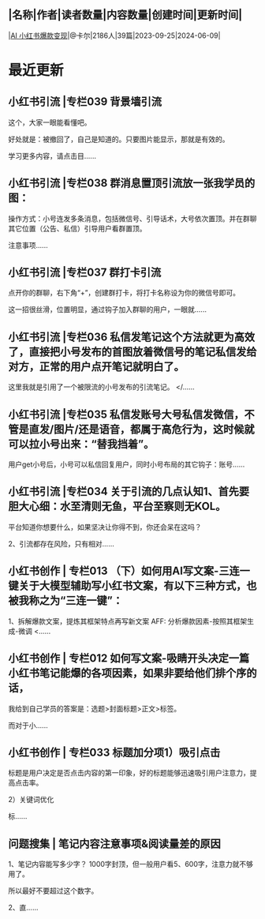 |名称|作者|读者数量|内容数量|创建时间|更新时间|
---
|[AI 小红书爆款变现](https://xiaobot.net/p/KarlHeinz99?refer=0b133df9-27dc-423b-8101-639049001c13)|@卡尔|2186人|39篇|2023-09-25|2024-06-09|

# 最近更新
## 小红书引流 |专栏039 背景墙引流
这个，大家一眼能看懂吧。

好处就是：被撤回了，自己是知道的。只要图片能显示，那就是有效的。


学习更多内容，请点击目......
## 小红书引流 |专栏038  群消息置顶引流放一张我学员的图：

操作方式：小号连发多条消息，包括微信号、引导话术，大号依次置顶。并在群聊其它位置（公告、私信）引导用户看群置顶。

注意事项......
## 小红书引流 |专栏037 群打卡引流

点开你的群聊，右下角“+”，创建群打卡，将打卡名称设为你的微信号即可。


这一招很丝滑，位置明显，通过钩子加入群聊的用户，一眼就......
## 小红书引流 |专栏036 私信发笔记这个方法就更为高效了，直接把小号发布的首图放着微信号的笔记私信发给对方，正常的用户点开笔记就明白了。

这里我就是引用了一个被限流的小号发布的引流笔记。
</......
## 小红书引流 |专栏035 私信发账号大号私信发微信，不管是直发/图片/还是语音，都属于高危行为，这时候就可以拉小号出来：“替我挡着”。

用户get小号后，小号可以私信回复用户，同时小号布局的其它钩子：账号......
## 小红书引流 |专栏034 关于引流的几点认知1、首先要胆大心细：水至清则无鱼，平台至察则无KOL。

平台知道你想要什么，如果坚决让你得不到，你还会呆在这吗？

2、引流都存在风险，只有相对......
## 小红书创作 | 专栏013 （下）如何用AI写文案-三连一键关于大模型辅助写小红书文案，有以下三种方式，也被我称之为“三连一键”：
1、拆解爆款文案，提炼其框架特点再写新文案
AFF: 分析爆款因素-按照其框架生成-微调
<......
## 小红书创作 | 专栏012 如何写文案-吸睛开头决定一篇小红书笔记能爆的各项因素，如果非要给他们排个序的话，

我给到自己学员的答案是：选题&gt;封面标题&gt;正文&gt;标签。

而对于小......
## 小红书创作 | 专栏033 标题加分项1）吸引点击

标题是用户决定是否点击内容的第一印象，好的标题能够迅速吸引用户注意力，提高点击率。

2）关键词优化

标......
## 问题搜集 | 笔记内容注意事项&amp;阅读量差的原因
1、笔记内容能写多少字？
1000字封顶，但一般用户看5、600字，注意力就不够用了。

所以最好不要超过这个数字。

2、直......

